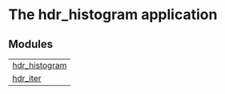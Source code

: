 

# The hdr_histogram application #


## Modules ##


<table width="100%" border="0" summary="list of modules">
<tr><td><a href="http://github.com/HdrHistogram/hdr_histogram_erl/blob/qc-ci/doc/hdr_histogram.md" class="module">hdr_histogram</a></td></tr>
<tr><td><a href="http://github.com/HdrHistogram/hdr_histogram_erl/blob/qc-ci/doc/hdr_iter.md" class="module">hdr_iter</a></td></tr></table>

